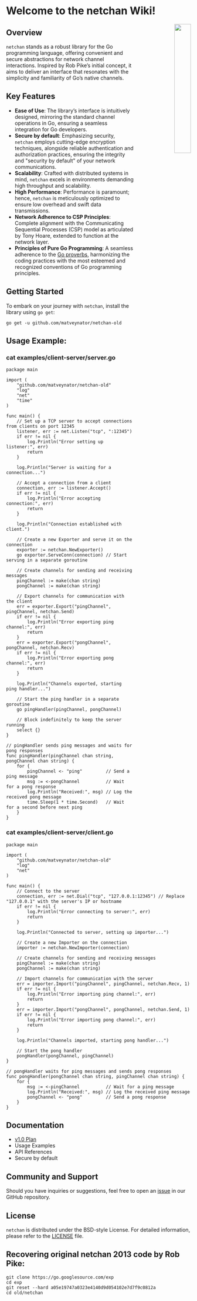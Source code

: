 # Welcome to the netchan Wiki!

<p align="right">
    <img align="right" property="og:image" src="https://repository-images.githubusercontent.com/710838463/86ad7361-2608-4a70-9197-e66883eb9914" width="30%">
</p>


## Overview
`netchan` stands as a robust library for the Go programming language, offering convenient and secure abstractions for network channel interactions. Inspired by Rob Pike’s initial concept, it aims to deliver an interface that resonates with the simplicity and familiarity of Go’s native channels.

## Key Features
- **Ease of Use**: The library’s interface is intuitively designed, mirroring the standard channel operations in Go, ensuring a seamless integration for Go developers.
- **Secure by default**: Emphasizing security, `netchan` employs cutting-edge encryption techniques, alongside reliable authentication and authorization practices, ensuring the integrity and "security by default" of your network communications.
- **Scalability**: Crafted with distributed systems in mind, `netchan` excels in environments demanding high throughput and scalability.
- **High Performance**: Performance is paramount; hence, `netchan` is meticulously optimized to ensure low overhead and swift data transmissions.
- **Network Adherence to CSP Principles**: Complete alignment with the Communicating Sequential Processes (CSP) model as articulated by Tony Hoare, extended to function at the network layer.
- **Principles of Pure Go Programming**: A seamless adherence to the [Go proverbs](https://go-proverbs.github.io), harmonizing the coding practices with the most esteemed and recognized conventions of Go programming principles.


## Getting Started
To embark on your journey with `netchan`, install the library using `go get`:
```
go get -u github.com/matveynator/netchan-old
```
## Usage Example:

### cat examples/client-server/server.go  
```
package main

import (
	"github.com/matveynator/netchan-old"
	"log"
	"net"
	"time"
)

func main() {
	// Set up a TCP server to accept connections from clients on port 12345
	listener, err := net.Listen("tcp", ":12345")
	if err != nil {
		log.Println("Error setting up listener:", err)
		return
	}

	log.Println("Server is waiting for a connection...")

	// Accept a connection from a client
	connection, err := listener.Accept()
	if err != nil {
		log.Println("Error accepting connection:", err)
		return
	}

	log.Println("Connection established with client.")

	// Create a new Exporter and serve it on the connection
	exporter := netchan.NewExporter()
	go exporter.ServeConn(connection) // Start serving in a separate goroutine

	// Create channels for sending and receiving messages
	pingChannel := make(chan string)
	pongChannel := make(chan string)

	// Export channels for communication with the client
	err = exporter.Export("pingChannel", pingChannel, netchan.Send)
	if err != nil {
		log.Println("Error exporting ping channel:", err)
		return
	}
	err = exporter.Export("pongChannel", pongChannel, netchan.Recv)
	if err != nil {
		log.Println("Error exporting pong channel:", err)
		return
	}

	log.Println("Channels exported, starting ping handler...")

	// Start the ping handler in a separate goroutine
	go pingHandler(pingChannel, pongChannel)

	// Block indefinitely to keep the server running
	select {}
}

// pingHandler sends ping messages and waits for pong responses
func pingHandler(pingChannel chan string, pongChannel chan string) {
	for {
		pingChannel <- "ping"         // Send a ping message
		msg := <-pongChannel          // Wait for a pong response
		log.Println("Received:", msg) // Log the received pong message
		time.Sleep(1 * time.Second)   // Wait for a second before next ping
	}
}
```

### cat examples/client-server/client.go 
```
package main

import (
	"github.com/matveynator/netchan-old"
	"log"
	"net"
)

func main() {
	// Connect to the server
	connection, err := net.Dial("tcp", "127.0.0.1:12345") // Replace "127.0.0.1" with the server's IP or hostname
	if err != nil {
		log.Println("Error connecting to server:", err)
		return
	}

	log.Println("Connected to server, setting up importer...")

	// Create a new Importer on the connection
	importer := netchan.NewImporter(connection)

	// Create channels for sending and receiving messages
	pingChannel := make(chan string)
	pongChannel := make(chan string)

	// Import channels for communication with the server
	err = importer.Import("pingChannel", pingChannel, netchan.Recv, 1)
	if err != nil {
		log.Println("Error importing ping channel:", err)
		return
	}
	err = importer.Import("pongChannel", pongChannel, netchan.Send, 1)
	if err != nil {
		log.Println("Error importing pong channel:", err)
		return
	}

	log.Println("Channels imported, starting pong handler...")

	// Start the pong handler
	pongHandler(pongChannel, pingChannel)
}

// pongHandler waits for ping messages and sends pong responses
func pongHandler(pongChannel chan string, pingChannel chan string) {
	for {
		msg := <-pingChannel          // Wait for a ping message
		log.Println("Received:", msg) // Log the received ping message
		pongChannel <- "pong"         // Send a pong response
	}
}
```

## Documentation
- [v1.0 Plan](wiki/v1-plan.md)
- Usage Examples
- API References
- Secure by default

## Community and Support
Should you have inquiries or suggestions, feel free to open an [issue](https://github.com/matveynator/netchan-old/issues) in our GitHub repository.

## License
`netchan` is distributed under the BSD-style License. For detailed information, please refer to the [LICENSE](https://github.com/matveynator/netchan-old/blob/master/LICENSE) file.

## Recovering original netchan 2013 code by Rob Pike:
```
git clone https://go.googlesource.com/exp
cd exp
git reset --hard a05e19747a0323e4140d9d054102e7d7f9c0812a
cd old/netchan
```



